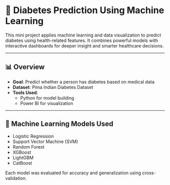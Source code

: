 # 🧠 Diabetes Prediction Using Machine Learning

This mini project applies machine learning and data visualization to predict diabetes using health-related features. It combines powerful models with interactive dashboards for deeper insight and smarter healthcare decisions.

---

## 📊 Overview

- **Goal**: Predict whether a person has diabetes based on medical data
- **Dataset**: Pima Indian Diabetes Dataset
- **Tools Used**:
  - Python for model building
  - Power BI for visualization

---

## 🤖 Machine Learning Models Used

- Logistic Regression  
- Support Vector Machine (SVM)  
- Random Forest  
- XGBoost  
- LightGBM  
- CatBoost  

Each model was evaluated for accuracy and generalization using cross-validation.
